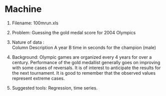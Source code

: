 # Machine

1.	Filename: 100mrun.xls
2.	Problem:  Guessing the gold medal score for 2004 Olympics
3.   Nature of data :  
Column	Description
	A	year
	B	time in seconds for the champion (male)

4.   Background: Olympic games are organized every 4 years for over a century. Performance of the gold medallist generally goes on improving with some cases of reversals. It is of interest to anticipate the results for the next tournament. It is good to remember that the observed values represent extreme cases.
 
5.   Suggested tools:  Regression, time series.

